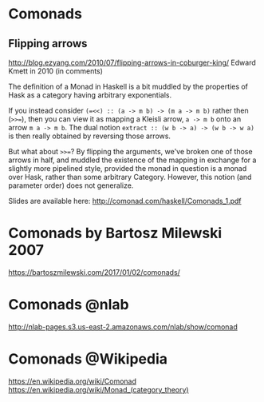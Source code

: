 # Comonads

## Flipping arrows
http://blog.ezyang.com/2010/07/flipping-arrows-in-coburger-king/
Edward Kmett in 2010 (in comments)

The definition of a Monad in Haskell is a bit muddled by the properties of Hask as a category having arbitrary exponentials.

If you instead consider `(=<<) :: (a -> m b) -> (m a -> m b)` rather then (`>>=`), then you can view it as mapping a Kleisli arrow, `a -> m b` onto an arrow `m a -> m b`. The dual notion `extract :: (w b -> a) -> (w b -> w a)` is then really obtained by reversing those arrows.

But what about `>>=`? By flipping the arguments, we've broken one of those arrows in half, and muddled the existence of the mapping in exchange for a slightly more pipelined style, provided the monad in question is a monad over Hask, rather than some arbitrary Category. However, this notion (and parameter order) does not generalize.

Slides are available here: http://comonad.com/haskell/Comonads_1.pdf


# Comonads by Bartosz Milewski 2007
https://bartoszmilewski.com/2017/01/02/comonads/


# Comonads @nlab
http://nlab-pages.s3.us-east-2.amazonaws.com/nlab/show/comonad



# Comonads @Wikipedia
https://en.wikipedia.org/wiki/Comonad
https://en.wikipedia.org/wiki/Monad_(category_theory) <redirect>
